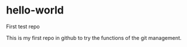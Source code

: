 # hello-world
First test repo

This is my first repo in github to try the functions of the git management.
